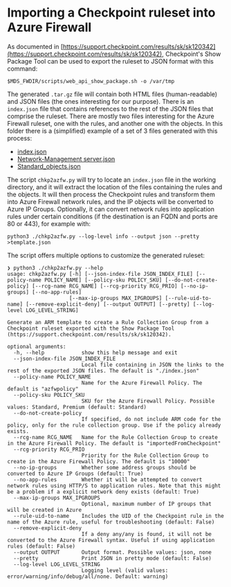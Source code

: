 # Importing a Checkpoint ruleset into Azure Firewall

As documented in [https://support.checkpoint.com/results/sk/sk120342](https://support.checkpoint.com/results/sk/sk120342), Checkpoint's Show Package Tool can be used to export the ruleset to JSON format with this command:

```
$MDS_FWDIR/scripts/web_api_show_package.sh -o /var/tmp
```

The generated `.tar.gz` file will contain both HTML files (human-readable) and JSON files (the ones interesting for our purpose). There is an `index.json` file that contains references to the rest of the JSON files that comprise the ruleset. There are mostly two files interesting for the Azure Firewall ruleset, one with the rules, and another one with the objects. In this folder there is a (simplified) example of a set of 3 files generated with this process:

- [index.json](./index.json)
- [Network-Management server.json](./Network-Management%20server.json)
- [Standard_objects.json](./Standard_objects.json)

The script `chkp2azfw.py` will try to locate an `index.json` file in the working directory, and it will extract the location of the files containing the rules and the objects. It will then process the Checkpoint rules and transform them into Azure Firewall network rules, and the IP objects will be converted to Azure IP Groups. Optionally, it can convert network rules into application rules under certain conditions (if the destination is an FQDN and ports are 80 or 443), for example with:

```
python3 ./chkp2azfw.py --log-level info --output json --pretty >template.json
```

The script offers multiple options to customize the generated ruleset:

```
❯ python3 ./chkp2azfw.py --help
usage: chkp2azfw.py [-h] [--json-index-file JSON_INDEX_FILE] [--policy-name POLICY_NAME] [--policy-sku POLICY_SKU] [--do-not-create-policy] [--rcg-name RCG_NAME] [--rcg-priority RCG_PRIO] [--no-ip-groups] [--no-app-rules]
                    [--max-ip-groups MAX_IPGROUPS] [--rule-uid-to-name] [--remove-explicit-deny] [--output OUTPUT] [--pretty] [--log-level LOG_LEVEL_STRING]

Generate an ARM template to create a Rule Collection Group from a Checkpoint ruleset exported with the Show Package Tool (https://support.checkpoint.com/results/sk/sk120342).

optional arguments:
  -h, --help            show this help message and exit
  --json-index-file JSON_INDEX_FILE
                        Local file containing in JSON the links to the rest of the exported JSON files. The default is "./index.json"
  --policy-name POLICY_NAME
                        Name for the Azure Firewall Policy. The default is "azfwpolicy"
  --policy-sku POLICY_SKU
                        SKU for the Azure Firewall Policy. Possible values: Standard, Premium (default: Standard)
  --do-not-create-policy
                        If specified, do not include ARM code for the policy, only for the rule collection group. Use if the policy already exists.
  --rcg-name RCG_NAME   Name for the Rule Collection Group to create in the Azure Firewall Policy. The default is "importedFromCheckpoint"
  --rcg-priority RCG_PRIO
                        Priority for the Rule Collection Group to create in the Azure Firewall Policy. The default is "10000"
  --no-ip-groups        Whether some address groups should be converted to Azure IP Groups (default: True)
  --no-app-rules        Whether it will be attempted to convert network rules using HTTP/S to application rules. Note that this might be a problem if a explicit network deny exists (default: True)
  --max-ip-groups MAX_IPGROUPS
                        Optional, maximum number of IP groups that will be created in Azure
  --rule-uid-to-name    Includes the UID of the Checkpoint rule in the name of the Azure rule, useful for troubleshooting (default: False)
  --remove-explicit-deny
                        If a deny any/any is found, it will not be converted to the Azure Firewall syntax. Useful if using application rules (default: False)
  --output OUTPUT       Output format. Possible values: json, none
  --pretty              Print JSON in pretty mode (default: False)
  --log-level LOG_LEVEL_STRING
                        Logging level (valid values: error/warning/info/debug/all/none. Default: warning)
```
